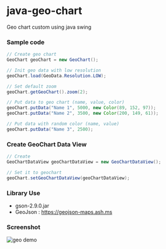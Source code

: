 # java-geo-chart

Geo chart custom using java swing

### Sample code
``` java
// Create geo chart
GeoChart geoChart = new GeoChart();

// Init geo data with low resolution
geoChart.load(GeoData.Resolution.LOW);

// Set default zoom
geoChart.getGeoChart().zoom(2);

// Put data to geo chart (name, value, color)
geoChart.putData("Name 1", 5000, new Color(89, 152, 97));
geoChart.putData("Name 2", 3500, new Color(200, 149, 61));

// Put data with random color (name, value)
geoChart.putData("Name 3", 2500);
```
### Create GeoChart Data View
``` java
// Create
GeoChartDataView geoChartDataView = new GeoChartDataView();

// Set it to geochart
geoChart.setGeoChartDataView(geoChartDataView);
```
### Library Use
- gson-2.9.0.jar
- GeoJson : https://geojson-maps.ash.ms
### Screenshot
![geo demo](https://user-images.githubusercontent.com/58245926/232056129-a6853668-8942-4d8f-95df-8a2f20e3d8c2.png)
